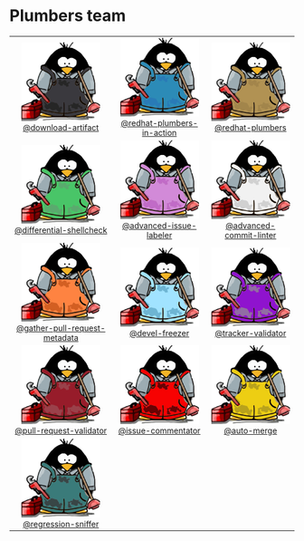 # Plumbers team

<table align="center">
    <tr>
        <td align="center">
            <img src="members/black-plumber.png" width = 139px height = 139px>
            <br>
            <a href="https://github.com/redhat-plumbers-in-action/download-artifact">@download-artifact</a>
        </td>
        <td align="center">
            <img src="members/blue-plumber.png" width = 139px height = 139px>
            <br>
            <a href="https://github.com/redhat-plumbers-in-action">@redhat-plumbers-in-action</a>
        </td>
        <td align="center">
            <img src="members/brown-plumber.png" width = 139px height = 139px>
            <br>
            <a href="https://github.com/redhat-plumbers">@redhat-plumbers</a>
        </td>
    </tr>
    <tr>
        <td align="center">
            <img src="members/green-plumber.png" width = 139px height = 139px>
            <br>
            <a href="https://github.com/marketplace/actions/differential-shellcheck">@differential-shellcheck</a>
        </td>
        <td align="center">
            <img src="members/pink-plumber.png" width = 139px height = 139px>
            <br>
            <a href="https://github.com/redhat-plumbers-in-action/advanced-issue-labeler">@advanced-issue-labeler</a>
        </td>
        <td align="center">
            <img src="members/white-plumber.png" width = 139px height = 139px>
            <br>
            <a href="https://github.com/redhat-plumbers-in-action/advanced-commit-linter">@advanced-commit-linter</a>
        </td>
    </tr>
    <tr>
        <td align="center">
            <img src="members/orange-plumber.png" width = 139px height = 139px>
            <br>
            <a href="https://github.com/redhat-plumbers-in-action/gather-pull-request-metadata">@gather-pull-request-metadata</a>
        </td>
        <td align="center">
            <img src="members/light-blue-plumber.png" width = 139px height = 139px>
            <br>
            <a href="https://github.com/redhat-plumbers-in-action/devel-freezer">@devel-freezer</a>
        </td>
        <td align="center">
            <img src="members/purple-plumber.png" width = 139px height = 139px>
            <br>
            <a href="https://github.com/redhat-plumbers-in-action/tracker-validator">@tracker-validator</a>
        </td>
    </tr>
    <tr>
        <td align="center">
            <img src="members/bordo-plumber.png" width = 139px height = 139px>
            <br>
            <a href="https://github.com/redhat-plumbers-in-action/pull-request-validator">@pull-request-validator</a>
        </td>
        <td align="center">
            <img src="members/red-plumber.png" width = 139px height = 139px>
            <br>
            <a href="https://github.com/redhat-plumbers-in-action/issue-commentator">@issue-commentator</a>
        </td>
        <td align="center">
            <img src="members/yellow-plumber.png" width = 139px height = 139px>
            <br>
            <a href="https://github.com/redhat-plumbers-in-action/auto-merge">@auto-merge</a>
        </td>
    </tr>
    <tr>
        <td align="center">
            <img src="members/viridian-plumber.png" width = 139px height = 139px>
            <br>
            <a href="https://github.com/redhat-plumbers-in-action/regression-sniffer">@regression-sniffer</a>
        </td>
        <td></td>
        <td></td>
    </tr>
</table>
